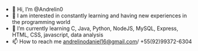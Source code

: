 - 👋 Hi, I’m @Andrelin0
- 👀 I am interested in constantly learning and having new experiences in the programming world
- 🌱 I’m currently learning C, Java, Python, NodeJS, MySQL, Express, HTML, CSS, javascript, data analysis
- 📫 How to reach me andrelinodaniel16@gmail.com/ +55(92)99372-6304

<!---
Andrelin0/Andrelin0 is a ✨ special ✨ repository because its `README.md` (this file) appears on your GitHub profile.
You can click the Preview link to take a look at your changes.
--->

